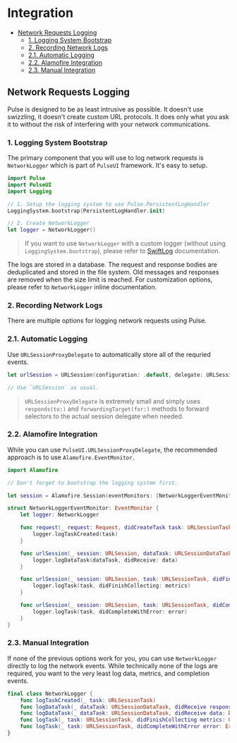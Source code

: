 # Integration

- [Network Requests Logging](#network-requests-logging)
  * [1. Logging System Bootstrap](#1-logging-system-bootstrap)
  * [2. Recording Network Logs](#2-recording-network-logs)
  * [2.1. Automatic Logging](#21-automatic-logging)
  * [2.2. Alamofire Integration](#22-alamofire-integration)
  * [2.3. Manual Integration](#23-manual-integration)

## Network Requests Logging

Pulse is designed to be as least intrusive as possible. It doesn't use swizzling, it doesn't create custom URL protocols. It does only what you ask it to without the risk of interfering with your network communications.

### 1. Logging System Bootstrap

The primary component that you will use to log network requests is `NetworkLogger` which is part of `PulseUI` framework. It's easy to setup.

```swift
import Pulse
import PulseUI
import Logging

// 1. Setup the logging system to use Pulse.PersistentLogHandler
LoggingSystem.bootstrap(PersistentLogHandler.init)

// 2. Create NetworkLogger
let logger = NetworkLogger()
```

> If you want to use `NetworkLogger` with a custom logger (without using `LoggingSystem.bootstrap`), please refer to [SwiftLog](https://github.com/apple/swift-log) documentation.

The logs are stored in a database. The request and response bodies are deduplicated and stored in the file system. Old messages and responses are removed when the size limit is reached. For customization options, please refer to `NetworkLogger` inline documentation.

### 2. Recording Network Logs

There are multiple options for logging network requests using Pulse.

### 2.1. Automatic Logging

Use `URLSessionProxyDelegate` to automatically store all of the requried events.

```swift
let urlSession = URLSession(configuration: .default, delegate: URLSessionProxyDelegate(logger: logger, delegate: self), delegateQueue: nil)

// Use `URLSession` as usual.
```

> `URLSessionProxyDelegate` is extremely small and simply uses `responds(to:)` and `forwardingTarget(for:)` methods to forward selectors to the actual session delegate when needed.

### 2.2. Alamofire Integration

While you can use `PulseUI.URLSessionProxyDelegate`, the recommended approach is to use `Alamofire.EventMonitor`.

```swift
import Alamofire

// Don't forget to bootstrap the logging systme first.

let session = Alamofire.Session(eventMonitors: [NetworkLoggerEventMonitor(logger: logger)])

struct NetworkLoggerEventMonitor: EventMonitor {
    let logger: NetworkLogger

    func request(_ request: Request, didCreateTask task: URLSessionTask) {
        logger.logTaskCreated(task)
    }

    func urlSession(_ session: URLSession, dataTask: URLSessionDataTask, didReceive data: Data) {
        logger.logDataTask(dataTask, didReceive: data)
    }

    func urlSession(_ session: URLSession, task: URLSessionTask, didFinishCollecting metrics: URLSessionTaskMetrics) {
        logger.logTask(task, didFinishCollecting: metrics)
    }

    func urlSession(_ session: URLSession, task: URLSessionTask, didCompleteWithError error: Error?) {
        logger.logTask(task, didCompleteWithError: error)
    }
}
```

### 2.3. Manual Integration

If none of the previous options work for you, you can use `NetworkLogger` directly to log the network events. While technically none of the logs are required, you want to the very least log data, metrics, and completion events.

```swift
final class NetworkLogger {
    func logTaskCreated(_ task: URLSessionTask)
    func logDataTask(_ dataTask: URLSessionDataTask, didReceive response: URLResponse)
    func logDataTask(_ dataTask: URLSessionDataTask, didReceive data: Data)
    func logTask(_ task: URLSessionTask, didFinishCollecting metrics: URLSessionTaskMetrics)
    func logTask(_ task: URLSessionTask, didCompleteWithError error: Error?)
}
```
